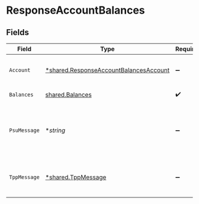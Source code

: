 # ResponseAccountBalances


## Fields

| Field                                                                                                  | Type                                                                                                   | Required                                                                                               | Description                                                                                            | Example                                                                                                |
| ------------------------------------------------------------------------------------------------------ | ------------------------------------------------------------------------------------------------------ | ------------------------------------------------------------------------------------------------------ | ------------------------------------------------------------------------------------------------------ | ------------------------------------------------------------------------------------------------------ |
| `Account`                                                                                              | [*shared.ResponseAccountBalancesAccount](../../../pkg/models/shared/responseaccountbalancesaccount.md) | :heavy_minus_sign:                                                                                     | Identificador de la cuenta que se está consultando.                                                    |                                                                                                        |
| `Balances`                                                                                             | [shared.Balances](../../../pkg/models/shared/balances.md)                                              | :heavy_check_mark:                                                                                     | Balances de la cuenta                                                                                  |                                                                                                        |
| `PsuMessage`                                                                                           | **string*                                                                                              | :heavy_minus_sign:                                                                                     | Texto enviado al TPP a través del HUB para ser mostrado al PSU.                                        | Informacion para PSU                                                                                   |
| `TppMessage`                                                                                           | [*shared.TppMessage](../../../pkg/models/shared/tppmessage.md)                                         | :heavy_minus_sign:                                                                                     | Mensaje para el TPP enviado a través del HUB.                                                          |                                                                                                        |
